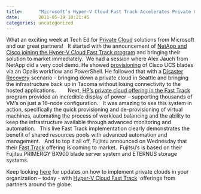 ```yaml
---
title:      "Microsoft’s Hyper-V Cloud Fast Track Accelerates Private Cloud Deployment"
date:       2011-05-19 10:21:45
categories: uncategorized
---
```

What an exciting week at Tech Ed for [Private Cloud](http://www.microsoft.com/virtualization/en/us/private-cloud.aspx) solutions from Microsoft and our great partners!   It started with the announcement of [NetApp and Cisco joining the Hyper-V Cloud Fast Track program](http://www.netapp.com/us/company/news/news-rel-20110516-918927.html) and bringing their solution to market immediately.  We had a session where Alex Jauch from NetApp did a very cool demo. He showed [provisioning](https://www.youtube.com/watch?v=rdjCBTTXAx8) of Cisco UCS blades via an Opalis workflow and PowerShell. He followed that with a [Disaster Recovery](https://www.youtube.com/watch?v=jkXz7pouFhY) scenario – bringing down a private cloud in Seattle and bringing the infrastructure back up in Tacoma without losing connectivity to the hosted applications.        Next, [HP’s private cloud offering in the Fast Track](http://h71028.www7.hp.com/enterprise/us/en/partners/microsoft-cloud-foundation.html?jumpid=ex_r2858_us/en/large/tsg/microsoft_cloud) program provided an incredible display of power – supporting thousands of VM’s on just a 16-node configuration.   It was amazing to see this system in action, specifically the quick provisioning and de-provisioning of virtual machines, automating the process of workload balancing and the ability to keep the infrastructure available through advanced monitoring and automation.   This live Fast Track implementation clearly demonstrates the benefit of shared resources pools with advanced automation and management.   And to top it all off, Fujitsu announced on Wednesday that their [Fast Track](http://www.fujitsu.com/global/news/pr/archives/month/2011/20110518-01.html) offering is coming to market.  Fujitsu’s is based on their Fujitsu PRIMERGY BX900 blade server system and ETERNUS storage systems. 

Keep looking [here](http://blogs.technet.com/b/virtualization/) for updates on how to implement private clouds in your organization – today - with [Hyper-V Cloud Fast Track](http://www.microsoft.com/virtualization/en/us/hyperv-cloud-fasttrack.aspx)  offerings from partners around the globe. 
